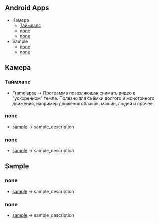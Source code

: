 ## Android Apps
 - Камера
   - [Таймлапс]()
   - [none]()
   - [none]()
 - Sample
   - [none]()
   - [none]()
   
## Камера
### Таймлапс
- [Framelapse](https://4pda.ru/forum/index.php?act=attach&id=10979685&dlsess=93ba675ca5144ebc856bfe78ad7118ef) -> Программа позволяющая снимать видео в "ускоренном" темпе. Полезно для съёмки долгого и монотонного движения, например движения облаков, машин, людей и прочее.
### none
- [sample]() -> sample_description
### none
- [sample]() -> sample_description

## Sample
### none
- [sample]() -> sample_description
### none
- [sample]() -> sample_description

